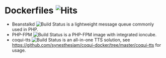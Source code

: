 # Dockerfiles ![Hits](https://hits.seeyoufarm.com/api/count/incr/badge.svg?url=https%3A%2F%2Fgithub.com%2Fnaiba%2Fdockerfiles&count_bg=%2379C83D&title_bg=%23555555&icon=&icon_color=%23E7E7E7&title=hits&edge_flat=false)

- Beanstalkd ![Build Status](https://github.com/naiba/Dockerfiles/workflows/beanstalkd/badge.svg) is a lightweight message queue commonly used in PHP.
- PHP-FPM ![Build Status](https://github.com/naiba/Dockerfiles/workflows/php-fpm/badge.svg) is a PHP-FPM image with integrated ioncube.
- coqui-tts ![Build Status](https://github.com/naiba/Dockerfiles/workflows/coqui-tts/badge.svg) is an all-in-one TTS solution, see https://github.com/synesthesiam/coqui-docker/tree/master/coqui-tts for usage.